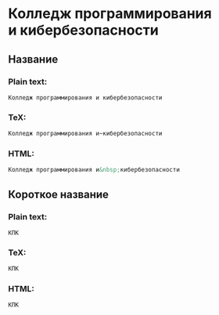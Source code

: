 



# Колледж программирования и&nbsp;кибербезопасности

## Название

### Plain text:
  
```text
Колледж программирования и кибербезопасности
```
### TeX:
  
```tex
Колледж программирования и~кибербезопасности
```
### HTML:
  
```html
Колледж программирования и&nbsp;кибербезопасности
```
## Короткое название

### Plain text:
  
```text
КПК
```
### TeX:
  
```tex
КПК
```
### HTML:
  
```html
КПК
```
